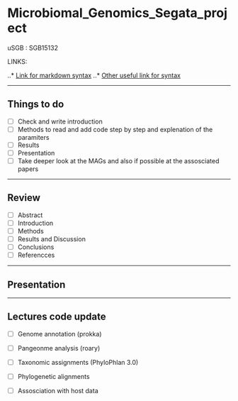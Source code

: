 # Microbiomal_Genomics_Segata_project 
uSGB : SGB15132

LINKS:

..* [Link for markdown syntax](https://github.com/adam-p/markdown-here/wiki/Markdown-Cheatsheet)
..* [Other useful link for syntax](https://github.blog/2014-04-28-task-lists-in-all-markdown-documents/)

---

## Things to do 
- [ ] Check and write introduction 
- [ ] Methods to read and add code step by step and explenation of the paramiters 
- [ ] Results
- [ ] Presentation   
- [ ] Take deeper look at the MAGs and also if possible at the assosciated papers 

---

## Review 
- [ ] Abstract
- [ ] Introduction
- [ ] Methods
- [ ] Results and Discussion 
- [ ] Conclusions
- [ ] Referencces 

---

## Presentation 

---
## Lectures code update
- [ ] Genome annotation (prokka)
- [ ] Pangeonme analysis (roary)
- [ ] Taxonomic assignments (PhyloPhlan 3.0)
- [ ] Phylogenetic alignments 
- [ ] Assosciation with host data 



